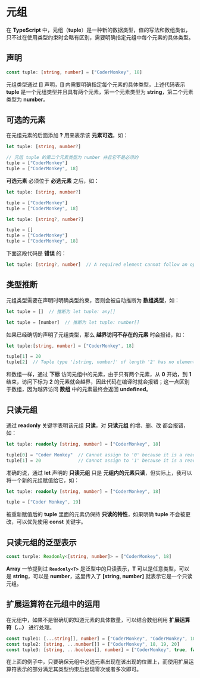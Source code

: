 # 元组

在 **TypeScript** 中，元组（**tuple**）是一种新的数据类型，值的写法和数组类似，只不过在使用类型约束时会略有区别，需要明确指定元组中每个元素的具体类型。

## 声明

```TypeScript
const tuple: [string, number] = ["CoderMonkey", 18]
```

元组类型通过 **[]** 声明，**[]** 内需要明确指定每个元素的具体类型，上述代码表示 **tuple** 是一个元组类型并且具有两个元素，第一个元素类型为 **string**，第二个元素类型为 **number**。

## 可选的元素

在元组元素的后面添加 **?** 用来表示该 **元素可选**，如：

```TypeScript
let tuple: [string, number?]

// 元组 tuple 的第二个元素类型为 number 并且它不是必须的
tuple = ["CoderMonkey"]
tuple = ["CoderMonkey", 18]
```

**可选元素** 必须位于 **必选元素** 之后，如：

```TypeScript
let tuple: [string, number?]

tuple = ["CoderMonkey"]
tuple = ["CoderMonkey", 18]
```

```TypeScript
let tuple: [string?, number?]

tuple = []
tuple = ["CoderMonkey"]
tuple = ["CoderMonkey", 18]
```

下面这段代码是 **错误** 的：

```TypeScript
let tuple: [string?, number]  // A required element cannot follow an optional element. // [!code error]
```

## 类型推断

元组类型需要在声明时明确类型约束，否则会被自动推断为 **数组类型**，如：

```TypeScript
let tuple = []  // 推断为 let tuple: any[]
```

```TypeScript
let tuple = [number]  // 推断为 let tuple: number[]
```

如果已经确切的声明了元组类型，那么 **越界访问不存在的元素** 时会报错，如：

```TypeScript
let tuple:[string, number] = ["CoderMonkey", 18]

tuple[1] = 20
tuple[2]  // Tuple type '[string, number]' of length '2' has no element at index '2'. // [!code error]
```

和数组一样，通过 **下标** 访问元组中的元素，由于只有两个元素，从 **0** 开始，到 **1** 结束，访问下标为 **2** 的元素就会越界，因此代码在编译时就会报错；这一点区别于数组，因为越界访问 **数组** 中的元素最终会返回 **undefined**。

## 只读元组

通过 **readonly** 关键字表明该元组 **只读**，对 **只读元组** 的增、删、改 都会报错，如：

```TypeScript
let tuple: readonly [string, number] = ["CoderMonkey", 18]

tuple[0] = "Coder Monkey"  // Cannot assign to '0' because it is a read-only property. // [!code error]
tuple[1] = 20              // Cannot assign to '1' because it is a read-only property. // [!code error]
```

准确的说，通过 **let** 声明的 **只读元组** 只是 **元组内的元素只读**，但实际上，我可以将一个新的元组赋值给它，如：

```TypeScript
let tuple: readonly [string, number] = ["CoderMonkey", 18]

tuple = ["Coder Monkey", 19]
```

被重新赋值后的 **tuple** 里面的元素仍保持 **只读的特性**，如果明确 **tuple** 不会被更改，可以优先使用 **const** 关键字。

## 只读元组的泛型表示

```TypeScript
const turple: Readonly<[string, number]> = ["CoderMonkey", 18]
```

**Array** 一节提到过 **`Readonly<T>`** 是泛型中的只读表示，**T** 可以是任意类型，可以是 **string**，可以是 **number**，这里传入了 **[string, number]** 就表示它是一个只读元组。

## 扩展运算符在元组中的运用

在元组中，如果不是很确切的知道元素的具体数量，可以结合数组利用 **扩展运算符（...）** 进行处理。

```TypeScript
const tuple1: [...string[], number] = ["CoderMonkey", "CoderMonkey", 18]
const tuple2: [string, ...number[]] = ["CoderMonkey", 18, 19, 20]
const tuple3: [string, ...boolean[], number] = ["CoderMonkey", true, false, 20]
```

在上面的例子中，只要确保元组中必选元素出现在该出现的位置上，而使用扩展运算符表示的部分满足其类型约束后出现零次或者多次即可。
